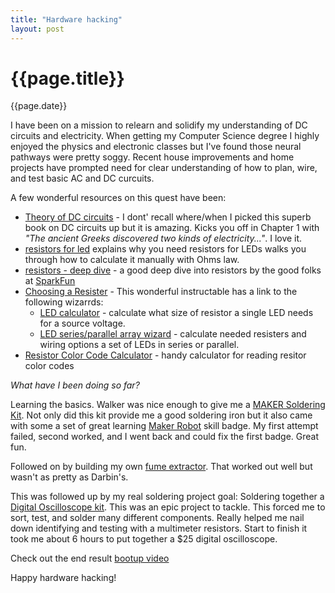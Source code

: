 ```yaml
---
title: "Hardware hacking"
layout: post
---
```

# {{page.title}}
 
<p class='#meta'>{{page.date}}</p>

I have been on a mission to relearn and solidify my understanding of DC circuits and electricity. When getting my Computer Science degree I highly enjoyed the physics and electronic classes but I've found those neural pathways were pretty soggy.  Recent house improvements and home projects have prompted need for clear understanding of how to plan, wire, and test basic AC and DC curcuits. 

A few wonderful resources on this quest have been:

* [Theory of DC circuits](https://www.amazon.com/Theory-DC-Circuits-Electron-Flow/dp/1560483008) - I dont' recall where/when I picked this superb book on DC circuits up but it is amazing. Kicks you off in Chapter 1 with _"The ancient Greeks discovered two kinds of electricity..."_.  I love it.
* [resistors for led](http://www.evilmadscientist.com/2012/resistors-for-leds/) explains why you need resistors for LEDs walks you through how to calculate it manually with Ohms law. 
* [resistors - deep dive](https://learn.sparkfun.com/tutorials/resistors) - a good deep dive into resistors by the good folks at [SparkFun](sparkfun.com)
* [Choosing a Resister](http://www.instructables.com/id/Choosing-The-Resistor-To-Use-With-LEDs/) - This wonderful instructable has a link to the following wizarrds:
  * [LED calculator](http://led.linear1.org/1led.wiz) - calculate what size of resistor a single LED needs for a source voltage.
  * [LED series/parallel array wizard](http://led.linear1.org/1led.wiz) - calculate needed resisters and wiring options a set of LEDs in series or parallel.
* [Resistor Color Code Calculator](http://www.allaboutcircuits.com/tools/resistor-color-code-calculator/) - handy calculator for reading resitor color codes

_What have I been doing so far?_

Learning the basics. Walker was nice enough to give me a [MAKER Soldering Kit](http://www.makershed.com/collections/soldering-tools). Not only did this kit provide me a good soldering iron but it also came with some a set of great learning [Maker Robot](http://makezine.com/projects/maker-faire-2012-electronic-skill-badge/) skill badge. My first attempt failed, second worked, and I went back and could fix the first badge. Great fun.

Followed on by building my own [fume extractor](http://www.darbinorvar.com/blog/2015/10/6/desktop-air-purifier-fume-extractor).  That worked out well but wasn't as pretty as Darbin's.

This was followed up by my real soldering project goal: Soldering together a [Digital Oscilloscope kit](https://www.amazon.com/JYE-DSO-138-Open-Source/dp/B00WAQGGZA). This was an epic project to tackle. This forced me to sort, test, and solder many different components. Really helped me nail down identifying and testing with a multimeter resistors.  Start to finish it took me about 6 hours to put together a $25 digital oscilloscope.

Check out the end result [bootup video](https://goo.gl/photos/AtscKx6maK4vwogu9)

Happy hardware hacking!
